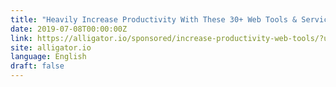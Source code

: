 ```yaml
---
title: "Heavily Increase Productivity With These 30+ Web Tools & Services"
date: 2019-07-08T00:00:00Z
link: https://alligator.io/sponsored/increase-productivity-web-tools/?utm_medium=RSS&utm_source=news.12bit.vn
site: alligator.io
language: English
draft: false
---
```

